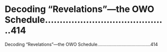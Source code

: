 # Decoding “Revelations”—the OWO Schedule..........................................414

Decoding “Revelations”—the OWO Schedule..........................................414
